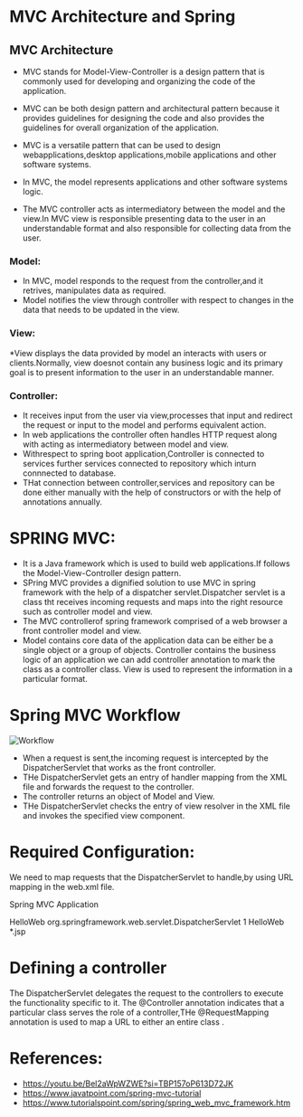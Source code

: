 
#   MVC Architecture and Spring

## MVC Architecture 

* MVC stands for Model-View-Controller is a design pattern that is commonly used for developing and organizing the code of the application.

* MVC can be both design pattern and architectural pattern because it provides guidelines for designing the code and also provides the guidelines for overall organization of the application. 

* MVC is a versatile pattern that can be used to design webapplications,desktop applications,mobile applications and other software systems.

* In MVC, the model represents applications and other software systems logic.

* The MVC controller acts as intermediatory between the model and the view.In MVC view is responsible presenting data to the user in an understandable format and also responsible for collecting data from the user.

### Model:
* In MVC, model responds to the request from the controller,and it retrives, manipulates data as required.
* Model notifies the view through controller with respect to changes in the data that needs to be updated in the view.

### View:

*View displays the data provided by model an interacts with users or clients.Normally, view doesnot contain any business logic and its primary goal is to present information to the user in an understandable manner.

### Controller:
* It receives input from the user via view,processes that input and redirect the request or input to the model and performs equivalent action.
* In web applications the controller often handles HTTP request along with acting as intermediatory between model and view.
* Withrespect to spring boot application,Controller is connected to services further services connected to repository which inturn connnected to database.
* THat connection between controller,services and repository can be done either manually with the help of constructors or with the help of annotations annually.

# SPRING MVC:
* It is a Java framework which is used to build web applications.If follows the Model-View-Controller design pattern.
* SPring MVC provides a dignified solution to use MVC in spring framework with the help of a dispatcher servlet.Dispatcher servlet is a class tht receives incoming requests and maps into the right resource such as controller model and  view.
* The MVC controllerof spring framework comprised of a web browser a front controller model and view.
* Model contains core data of the application data can be either be a single object or a group of objects.
Controller contains the business logic of an application we can add controller annotation to mark the class as a controller class.
View is used to represent the information in a particular format.

# Spring MVC Workflow
![Workflow](https://media.geeksforgeeks.org/wp-content/uploads/20220224160807/Model1.png)

* When a request is sent,the incoming request is intercepted by the DispatcherServlet that works as the front controller.
* THe DispatcherServlet gets an entry of handler mapping from the XML file and forwards the request to the controller.
* The controller returns an object of   Model and View.
* THe DispatcherServlet checks the entry of view resolver in the XML file and invokes the specified view component.

# Required Configuration:
We need to map requests that the DispatcherServlet to handle,by using URL mapping in the web.xml file.




<web-app id = "WebApp_ID" version = "2.4"
   xmlns = "http://java.sun.com/xml/ns/j2ee" 
   xmlns:xsi = "http://www.w3.org/2001/XMLSchema-instance"
   xsi:schemaLocation = "http://java.sun.com/xml/ns/j2ee 
   http://java.sun.com/xml/ns/j2ee/web-app_2_4.xsd">
    
   <display-name>Spring MVC Application</display-name>
   
   <servlet>
      <servlet-name>HelloWeb</servlet-name>
      <servlet-class>
         org.springframework.web.servlet.DispatcherServlet
      </servlet-class>
      <load-on-startup>1</load-on-startup>
   </servlet>

   <servlet-mapping>
      <servlet-name>HelloWeb</servlet-name>
      <url-pattern>*.jsp</url-pattern>
   </servlet-mapping>

</web-app>

# Defining a controller
The DispatcherServlet delegates the request to the controllers to execute the functionality specific to it.
The @Controller annotation indicates that a particular class serves the role of a controller,THe @RequestMapping annotation is used to map a URL to either an entire class .

# References:
* https://youtu.be/Bel2aWpWZWE?si=TBP157oP613D72JK
* https://www.javatpoint.com/spring-mvc-tutorial
* https://www.tutorialspoint.com/spring/spring_web_mvc_framework.htm



